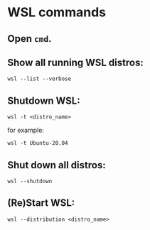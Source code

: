 # WSL commands

## Open `cmd`.

## Show all running WSL distros:

```shell
wsl --list --verbose
```

## Shutdown WSL:

```shell
wsl -t <distro_name>
```

for example:

```
wsl -t Ubuntu-20.04
```

## Shut down all distros:

```shell
wsl --shutdown
```

## (Re)Start WSL:

```shell
wsl --distribution <distro_name>
```
